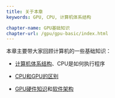 ```yaml
---
title: 关于本章 
keywords: GPU, CPU, 计算机体系结构

chapter-name: GPU基础知识
chapter-url: /gpu/gpu-basic/index.html
---
```


本章主要带大家回顾计算机的一些基础知识：

* [计算机体系结构](./computer-arch.html)、CPU是如何执行程序

* [CPU和GPU的区别](./gpu.html#什么是gpu)

* [GPU硬件知识](./gpu.html#英伟达gpu硬件架构)和[软件架构](./gpu.html#软件生态)
